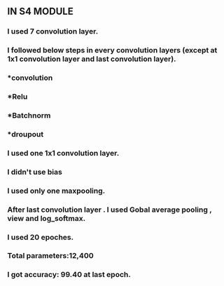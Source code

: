 ## IN S4 MODULE

### I used 7 convolution layer.

### I followed below steps in every convolution layers (except at 1x1 convolution layer and last convolution layer).
###     *convolution
###     *Relu
###     *Batchnorm
###     *droupout 

### I used one 1x1 convolution layer.

### I didn't use bias

### I used only one maxpooling.

### After last convolution layer . I used Gobal average pooling , view and log_softmax.

### I used 20 epoches.

### Total parameters:12,400

### I got accuracy: 99.40 at last epoch.





